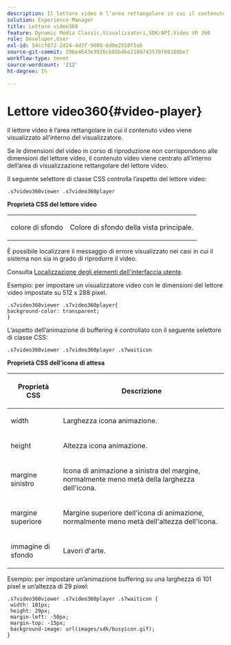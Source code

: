 ```yaml
---
description: Il lettore video è l’area rettangolare in cui il contenuto video viene visualizzato all’interno del visualizzatore.
solution: Experience Manager
title: Lettore video360
feature: Dynamic Media Classic,Visualizzatori,SDK/API,Video VR 360
role: Developer,User
exl-id: 54ccf872-2d24-4d3f-9808-6d0e2558f5a5
source-git-commit: 206e4643e3926cb85b4be2189743578f88180be7
workflow-type: tm+mt
source-wordcount: '212'
ht-degree: 1%

---
```


# Lettore video360{#video-player}

Il lettore video è l’area rettangolare in cui il contenuto video viene visualizzato all’interno del visualizzatore.

<!--<a id="section_061E550C1C1D4DB2BD663A898895B38C"></a>-->

Se le dimensioni del video in corso di riproduzione non corrispondono alle dimensioni del lettore video, il contenuto video viene centrato all’interno dell’area di visualizzazione rettangolare del lettore video.

Il seguente selettore di classe CSS controlla l’aspetto del lettore video:

```
.s7video360viewer .s7video360player
```

**Proprietà CSS del lettore video**

<table id="table_C48C56E696304C9BAFEE71BA9EA9A174"> 
 <tbody> 
  <tr> 
   <td colname="col1"> <p> <span class="codeph"> colore di sfondo  </span> </p> </td> 
   <td colname="col2"> <p>Colore di sfondo della vista principale. </p> </td> 
  </tr> 
 </tbody> 
</table>

È possibile localizzare il messaggio di errore visualizzato nei casi in cui il sistema non sia in grado di riprodurre il video.

Consulta [Localizzazione degli elementi dell&#39;interfaccia utente](../../../c-html5-aem-asset-viewers/c-html5-aem-video360/c-html5-aem-video360-localization.md#concept-16262b8096474d6c9c018c3e99110dd1).

Esempio: per impostare un visualizzatore video con le dimensioni del lettore video impostate su 512 x 288 pixel.

```
.s7video360viewer .s7video360player{ 
background-color: transparent; 
}
```

<!--<a id="section_5B82913FF3C44B7B8187969CB15E9560"></a>-->

L’aspetto dell’animazione di buffering è controllato con il seguente selettore di classe CSS:

```
.s7video360viewer .s7video360player .s7waiticon
```

**Proprietà CSS dell’icona di attesa**

<table id="table_8DB41A0FF2A746F78B763564C4F3EBE0"> 
 <thead> 
  <tr> 
   <th colname="col1" class="entry"> <p>Proprietà CSS </p> </th> 
   <th colname="col2" class="entry"> <p>Descrizione </p> </th> 
  </tr> 
 </thead>
 <tbody> 
  <tr> 
   <td colname="col1"> <p> <span class="codeph"> width </span> </p> </td> 
   <td colname="col2"> <p> Larghezza icona animazione. </p> </td> 
  </tr> 
  <tr> 
   <td colname="col1"> <p> <span class="codeph"> height </span> </p> </td> 
   <td colname="col2"> <p> Altezza icona animazione. </p> </td> 
  </tr> 
  <tr> 
   <td colname="col1"> <p> <span class="codeph"> margine sinistro  </span> </p> </td> 
   <td colname="col2"> <p> Icona di animazione a sinistra del margine, normalmente meno metà della larghezza dell'icona. </p> </td> 
  </tr> 
  <tr> 
   <td colname="col1"> <p> <span class="codeph"> margine superiore  </span> </p> </td> 
   <td colname="col2"> <p> Margine superiore dell'icona di animazione, normalmente meno metà dell'altezza dell'icona. </p> </td> 
  </tr> 
  <tr> 
   <td colname="col1"> <p> <span class="codeph"> immagine di sfondo  </span> </p> </td> 
   <td colname="col2"> <p> Lavori d'arte. </p> </td> 
  </tr> 
 </tbody> 
</table>

Esempio: per impostare un’animazione buffering su una larghezza di 101 pixel e un’altezza di 29 pixel:

```
.s7video360viewer .s7video360player .s7waiticon { 
 width: 101px; 
 height: 29px; 
 margin-left: -50px; 
 margin-top: -15px; 
 background-image: url(images/sdk/busyicon.gif); 
}
```
